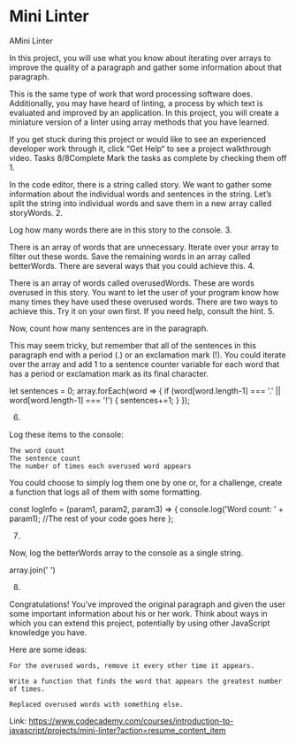# Mini Linter

AMini Linter

In this project, you will use what you know about iterating over arrays to improve the quality of a paragraph and gather some information about that paragraph.

This is the same type of work that word processing software does. Additionally, you may have heard of linting, a process by which text is evaluated and improved by an application. In this project, you will create a miniature version of a linter using array methods that you have learned.

If you get stuck during this project or would like to see an experienced developer work through it, click “Get Help“ to see a project walkthrough video.
Tasks
8/8Complete
Mark the tasks as complete by checking them off
1.

In the code editor, there is a string called story. We want to gather some information about the individual words and sentences in the string. Let’s split the string into individual words and save them in a new array called storyWords.
2.

Log how many words there are in this story to the console.
3.

There is an array of words that are unnecessary. Iterate over your array to filter out these words. Save the remaining words in an array called betterWords. There are several ways that you could achieve this.
4.

There is an array of words called overusedWords. These are words overused in this story. You want to let the user of your program know how many times they have used these overused words. There are two ways to achieve this. Try it on your own first. If you need help, consult the hint.
5.

Now, count how many sentences are in the paragraph.

This may seem tricky, but remember that all of the sentences in this paragraph end with a period (.) or an exclamation mark (!). You could iterate over the array and add 1 to a sentence counter variable for each word that has a period or exclamation mark as its final character.

let sentences = 0;
array.forEach(word => {
  if (word[word.length-1] === '.' || word[word.length-1] === '!') {
    sentences+=1;
  }
});

6.

Log these items to the console:

    The word count
    The sentence count
    The number of times each overused word appears

You could choose to simply log them one by one or, for a challenge, create a function that logs all of them with some formatting.

const logInfo = (param1, param2, param3) => {
    console.log('Word count: ' + param1);
  //The rest of your code goes here
};

7.

Now, log the betterWords array to the console as a single string.

array.join(' ')

8.

Congratulations! You’ve improved the original paragraph and given the user some important information about his or her work. Think about ways in which you can extend this project, potentially by using other JavaScript knowledge you have.

Here are some ideas:

    For the overused words, remove it every other time it appears.

    Write a function that finds the word that appears the greatest number of times.

    Replaced overused words with something else.



Link: https://www.codecademy.com/courses/introduction-to-javascript/projects/mini-linter?action=resume_content_item

